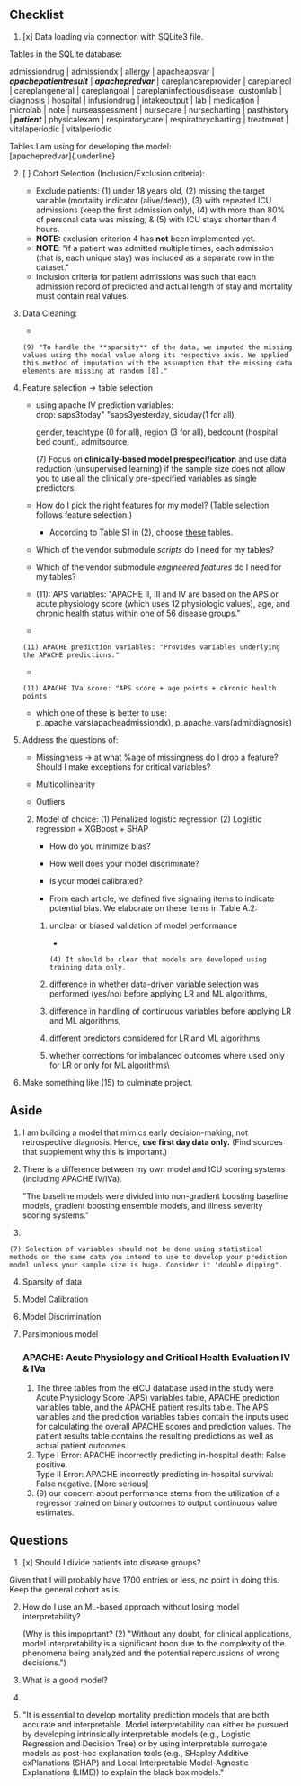 ## Checklist

1.  [x] Data loading via connection with SQLite3 file.

Tables in the SQLite database:

admissiondrug \| admissiondx \| allergy \| apacheapsvar \| ***apachepatientresult*** \| ***apachepredvar*** \| careplancareprovider \| careplaneol \| careplangeneral \| careplangoal \| careplaninfectiousdisease\| customlab \| diagnosis \| hospital \| infusiondrug \| intakeoutput \| lab \| medication \| microlab \| note \| nurseassessment \| nursecare \| nursecharting \| pasthistory \| ***patient*** \| physicalexam \| respiratorycare \| respiratorycharting \| treatment \| vitalaperiodic \| vitalperiodic

Tables I am using for developing the model:\
[apachepredvar]{.underline}

2.  [ ] Cohort Selection (Inclusion/Exclusion criteria):

    -   Exclude patients: (1) under 18 years old, (2) missing the target variable (mortality indicator (alive/dead)), (3) with repeated ICU admissions (keep the first admission only), (4) with more than 80% of personal data was missing, & (5) with ICU stays shorter than 4 hours.
    -   **NOTE:** exclusion criterion 4 has **not** been implemented yet.
    -   **NOTE**: "if a patient was admitted multiple times, each admission (that is, each unique stay) was included as a separate row in the dataset."
    -   Inclusion criteria for patient admissions was such that each admission record of predicted and actual length of stay and mortality must contain real values.

3.  Data Cleaning:

    -   

        (9) "To handle the **sparsity** of the data, we imputed the missing values using the modal value along its respective axis. We applied this method of imputation with the assumption that the missing data elements are missing at random [8]."

4.  Feature selection -\> table selection

    -   using apache IV prediction variables: \
        drop: saps3today" "saps3yesterday, sicuday(1 for all),

        gender, teachtype (0 for all), region (3 for all), bedcount (hospital bed count), admitsource,

        (7) Focus on **clinically-based model prespecification** and use data reduction (unsupervised learning) if the sample size does not allow you to use all the clinically pre-specified variables as single predictors.

    -   How do I pick the right features for my model? (Table selection follows feature selection.)

        -   According to Table S1 in (2), choose [these](https://journals.plos.org/plosone/article?id=10.1371/journal.pone.0262895#pone.0262895.s001) tables.

    -   Which of the vendor submodule *scripts* do I need for my tables?

    -   Which of the vendor submodule *engineered features* do I need for my tables?

    -   (11): APS variables: "APACHE II, III and IV are based on the APS or acute physiology score (which uses 12 physiologic values), age, and chronic health status within one of 56 disease groups."

    -   

        (11) APACHE prediction variables: "Provides variables underlying the APACHE predictions."

    -   

        (11) APACHE IVa score: "APS score + age points + chronic health points

    -   which one of these is better to use: p_apache_vars(apacheadmissiondx), p_apache_vars(admitdiagnosis)

5.  Address the questions of:

    -   Missingness -\> at what %age of missingness do I drop a feature? Should I make exceptions for critical variables?

    -   Multicollinearity

    -   Outliers

    2.  Model of choice: (1) Penalized logistic regression (2) Logistic regression + XGBoost + SHAP

        -   How do you minimize bias?

        -   How well does your model discriminate?

        -   Is your model calibrated?

        -   From each article, we defined five signaling items to indicate potential bias. We elaborate on these items in Table A.2:

        1.  unclear or biased validation of model performance

            -   

                (4) It should be clear that models are developed using training data only.

        2.  difference in whether data-driven variable selection was performed (yes/no) before applying LR and ML algorithms,

        3.  difference in handling of continuous variables before applying LR and ML algorithms,

        4.  different predictors considered for LR and ML algorithms,

        5.  whether corrections for imbalanced outcomes where used only for LR or only for ML algorithms\

6.  Make something like (15) to culminate project.

## Aside

1.  I am building a model that mimics early decision-making, not retrospective diagnosis. Hence, **use first day data only.** (Find sources that supplement why this is important.)

2.  There is a difference between my own model and ICU scoring systems (including APACHE IV/IVa).

    "The baseline models were divided into non-gradient boosting baseline models, gradient boosting ensemble models, and illness severity scoring systems."

3.  

    (7) Selection of variables should not be done using statistical methods on the same data you intend to use to develop your prediction model unless your sample size is huge. Consider it 'double dipping".

4.  Sparsity of data

5.  Model Calibration

6.  Model Discrimination

7.  Parsimonious model

    ### APACHE: Acute Physiology and Critical Health Evaluation IV & IVa

    1.  The three tables from the eICU database used in the study were Acute Physiology Score (APS) variables table, APACHE prediction variables table, and the APACHE patient results table. The APS variables and the prediction variables tables contain the inputs used for calculating the overall APACHE scores and prediction values. The patient results table contains the resulting predictions as well as actual patient outcomes.
    2.  Type I Error: APACHE incorrectly predicting in-hospital death: False positive.\
        Type II Error: APACHE incorrectly predicting in-hospital survival: False negative. [More serious]
    3.  
        (9) our concern about performance stems from the utilization of a regressor trained on binary outcomes to output continuous value estimates.

## Questions

1.  [x] Should I divide patients into disease groups?

Given that I will probably have 1700 entries or less, no point in doing this. Keep the general cohort as is.

2.  How do I use an ML-based approach without losing model interpretability?

    (Why is this impoprtant? (2) "Without any doubt, for clinical applications, model interpretability is a significant boon due to the complexity of the phenomena being analyzed and the potential repercussions of wrong decisions.")

3.  What is a good model?

4.  

5.  "It is essential to develop mortality prediction models that are both accurate and interpretable. Model interpretability can either be pursued by developing intrinsically interpretable models (e.g., Logistic Regression and Decision Tree) or by using interpretable surrogate models as post-hoc explanation tools (e.g., SHapley Additive exPlanations (SHAP) and Local Interpretable Model-Agnostic Explanations (LIME)) to explain the black box models."
